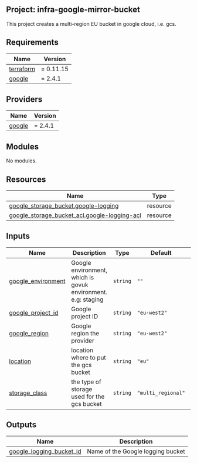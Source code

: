 ## Project: infra-google-mirror-bucket

This project creates a multi-region EU bucket in google cloud, i.e. gcs.

## Requirements

| Name | Version |
|------|---------|
| <a name="requirement_terraform"></a> [terraform](#requirement\_terraform) | = 0.11.15 |
| <a name="requirement_google"></a> [google](#requirement\_google) | = 2.4.1 |

## Providers

| Name | Version |
|------|---------|
| <a name="provider_google"></a> [google](#provider\_google) | = 2.4.1 |

## Modules

No modules.

## Resources

| Name | Type |
|------|------|
| [google_storage_bucket.google-logging](https://registry.terraform.io/providers/hashicorp/google/2.4.1/docs/resources/storage_bucket) | resource |
| [google_storage_bucket_acl.google-logging-acl](https://registry.terraform.io/providers/hashicorp/google/2.4.1/docs/resources/storage_bucket_acl) | resource |

## Inputs

| Name | Description | Type | Default | Required |
|------|-------------|------|---------|:--------:|
| <a name="input_google_environment"></a> [google\_environment](#input\_google\_environment) | Google environment, which is govuk environment. e.g: staging | `string` | `""` | no |
| <a name="input_google_project_id"></a> [google\_project\_id](#input\_google\_project\_id) | Google project ID | `string` | `"eu-west2"` | no |
| <a name="input_google_region"></a> [google\_region](#input\_google\_region) | Google region the provider | `string` | `"eu-west2"` | no |
| <a name="input_location"></a> [location](#input\_location) | location where to put the gcs bucket | `string` | `"eu"` | no |
| <a name="input_storage_class"></a> [storage\_class](#input\_storage\_class) | the type of storage used for the gcs bucket | `string` | `"multi_regional"` | no |

## Outputs

| Name | Description |
|------|-------------|
| <a name="output_google_logging_bucket_id"></a> [google\_logging\_bucket\_id](#output\_google\_logging\_bucket\_id) | Name of the Google logging bucket |
